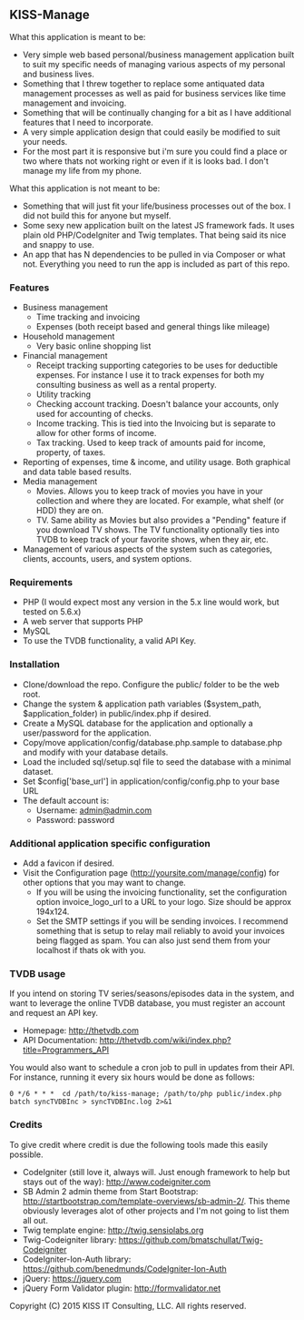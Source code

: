 
## KISS-Manage

What this application is meant to be:

* Very simple web based personal/business management application built to suit my specific needs of managing various aspects of my personal and business lives.
* Something that I threw together to replace some antiquated data management processes as well as paid for business services like time management and invoicing.
* Something that will be continually changing for a bit as I have additional features that I need to incorporate.
* A very simple application design that could easily be modified to suit your needs.
* For the most part it is responsive but i'm sure you could find a place or two where thats not working right or even if it is looks bad.  I don't manage my life from my phone.

What this application is not meant to be:

* Something that will just fit your life/business processes out of the box.  I did not build this for anyone but myself.
* Some sexy new application built on the latest JS framework fads.  It uses plain old PHP/CodeIgniter and Twig templates.  That being said its nice and snappy to use.
* An app that has N dependencies to be pulled in via Composer or what not.  Everything you need to run the app is included as part of this repo.

### Features

* Business management
  * Time tracking and invoicing
  * Expenses (both receipt based and general things like mileage)
* Household management
  * Very basic online shopping list
* Financial management
  * Receipt tracking supporting categories to be uses for deductible expenses.  For instance I use it to track expenses for both my consulting business as well as a rental property.
  * Utility tracking
  * Checking account tracking.  Doesn't balance your accounts, only used for accounting of checks.
  * Income tracking.  This is tied into the Invoicing but is separate to allow for other forms of income.
  * Tax tracking.  Used to keep track of amounts paid for income, property, <insert other kind> of taxes.
* Reporting of expenses, time & income, and utility usage.  Both graphical and data table based results.
* Media management
  * Movies.  Allows you to keep track of movies you have in your collection and where they are located.  For example, what shelf (or HDD) they are on.
  * TV.  Same ability as Movies but also provides a "Pending" feature if you download TV shows.  The TV functionality optionally ties into TVDB to keep track of your favorite shows, when they air, etc.
* Management of various aspects of the system such as categories, clients, accounts, users, and system options.

### Requirements

* PHP (I would expect most any version in the 5.x line would work, but tested on 5.6.x)
* A web server that supports PHP
* MySQL
* To use the TVDB functionality, a valid API Key.

### Installation

* Clone/download the repo.  Configure the public/ folder to be the web root.
* Change the system & application path variables ($system_path, $application_folder) in public/index.php if desired.
* Create a MySQL database for the application and optionally a user/password for the application.
* Copy/move application/config/database.php.sample to database.php and modify with your database details.
* Load the included sql/setup.sql file to seed the database with a minimal dataset.
* Set $config['base_url'] in application/config/config.php to your base URL
* The default account is:
  * Username: admin@admin.com 
  * Password: password

### Additional application specific configuration

* Add a favicon if desired.
* Visit the Configuration page (http://yoursite.com/manage/config) for other options that you may want to change.
  * If you will be using the invoicing functionality, set the configuration option invoice_logo_url to a URL to your logo.  Size should be approx 194x124.
  * Set the SMTP settings if you will be sending invoices.  I recommend something that is setup to relay mail reliably to avoid your invoices being flagged as spam.  You can also just send them from your localhost if thats ok with you.
  
### TVDB usage

If you intend on storing TV series/seasons/episodes data in the system, and want to leverage the online TVDB database, you must register
an account and request an API key.
	
* Homepage: http://thetvdb.com
* API Documentation: http://thetvdb.com/wiki/index.php?title=Programmers_API

You would also want to schedule a cron job to pull in updates from their API.  For instance, running it every six hours would be done as follows:

`0 */6 * * *  cd /path/to/kiss-manage; /path/to/php public/index.php batch syncTVDBInc > syncTVDBInc.log 2>&1`


### Credits

To give credit where credit is due the following tools made this easily possible.

* CodeIgniter (still love it, always will.  Just enough framework to help but stays out of the way): http://www.codeigniter.com
* SB Admin 2 admin theme from Start Bootstrap: http://startbootstrap.com/template-overviews/sb-admin-2/.  This theme obviously leverages alot of other projects and I'm not going to list them all out.
* Twig template engine: http://twig.sensiolabs.org
* Twig-Codeigniter library: https://github.com/bmatschullat/Twig-Codeigniter
* CodeIgniter-Ion-Auth library: https://github.com/benedmunds/CodeIgniter-Ion-Auth
* jQuery: https://jquery.com
* jQuery Form Validator plugin: http://formvalidator.net


Copyright (C) 2015 KISS IT Consulting, LLC.  All rights reserved.